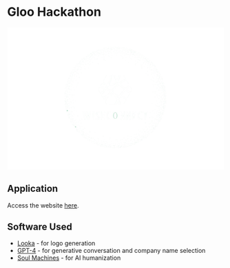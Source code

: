 # Gloo Hackathon

![Wise Connect logo](logo.png)

## Application

Access the website [here](https://wiserock.github.io/gloo-hackathon).

## Software Used

- [Looka](https://looka.com/) - for logo generation
- [GPT-4](https://openai.com/gpt-4) - for generative conversation and company name selection
- [Soul Machines](https://www.soulmachines.com/) - for AI humanization

